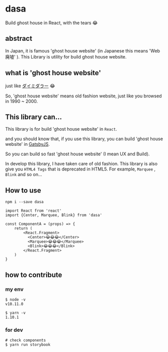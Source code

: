 # dasa

Build ghost house in React, with the tears 😂

## abstract

In Japan, it is famous 'ghost house website' (in Japanese this means 'Web 廃墟' ). This Library is utility for build ghost house website.

## what is 'ghost house website'

just like [ダイミダラー](http://penguin-empire.com/) 😂

So, 'ghost house website' means old fashion website, just like you browsed in 1990 ~ 2000.

## This library can...

This library is for build 'ghost house website' in `React`.

and you should know that, if you use this library, you can build 'ghost house website' in [GatsbyJS](https://www.gatsbyjs.org/).

So you can build so fast 'ghost house website' (I mean UX and Build).

In develop this library, I have taken care of old fashion. This library is also give you `HTML4 Tags` that is deprecated in HTML5. For example, `Marquee` , `Blink` and so on...

## How to use

```
npm i --save dasa
```

```
import React from 'react'
import {Center, Marquee, Blink} from 'dasa'

const ComponentA = (props) => {
    return (
        <React.Fragment>
          <Center>😂😂😂</Center>
          <Marquee>😂😂😂</Marquee>
          <Blink>😂😂😂</Blink>
        </React.Fragment>
    )
}
```

## how to contribute

### my env

```
$ node -v
v10.11.0

$ yarn -v
1.10.1
```

### for dev

```
# check components
$ yarn run storybook
```

